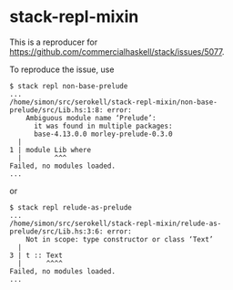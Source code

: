 # stack-repl-mixin

This is a reproducer for https://github.com/commercialhaskell/stack/issues/5077.

To reproduce the issue, use

```
$ stack repl non-base-prelude
...
/home/simon/src/serokell/stack-repl-mixin/non-base-prelude/src/Lib.hs:1:8: error:
    Ambiguous module name ‘Prelude’:
      it was found in multiple packages:
      base-4.13.0.0 morley-prelude-0.3.0
  |
1 | module Lib where
  |        ^^^
Failed, no modules loaded.
...
```

or 

```
$ stack repl relude-as-prelude
...
/home/simon/src/serokell/stack-repl-mixin/relude-as-prelude/src/Lib.hs:3:6: error:
    Not in scope: type constructor or class ‘Text’
  |
3 | t :: Text
  |      ^^^^
Failed, no modules loaded.
...
```
